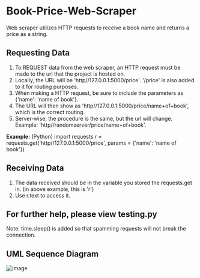 # Book-Price-Web-Scraper
Web scraper utilizes HTTP requests to receive a book name and returns a price as a string.

## Requesting Data
1) To REQUEST data from the web scraper, an HTTP request must be made to the url that the project is hosted on.
2) Locally, the URL will be 'http//127.0.0.1:5000/price'. '/price' is also added to it for routing purposes.
4) When making a HTTP request, be sure to include the parameters as {'name': 'name of book'}.
5) The URL will then show as 'http//127.0.0.1:5000/price/name+of+book', which is the correct routing.
6) Server-wise, the procedure is the same, but the url will change. Example: 'http//randomserver/price/name+of+book'.

**Example:**
(Python)
import requests
r = requests.get('http//127.0.0.1:5000/price', params = {'name': 'name of book'})

## Receiving Data
1) The data received should be in the variable you stored the requests.get in. (in above example, this is 'r')
2) Use r.text to access it.

## For further help, please view testing.py
Note: time.sleep() is added so that spamming requests will not break the connection.

## UML Sequence Diagram

![image](https://user-images.githubusercontent.com/89036725/236707407-8ad67597-2df8-4a8e-9599-8aebec9118d3.png)

